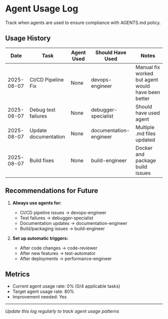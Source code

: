 # Agent Usage Log

Track when agents are used to ensure compliance with AGENTS.md policy.

## Usage History

| Date | Task | Agent Used | Should Have Used | Notes |
|------|------|------------|------------------|-------|
| 2025-08-07 | CI/CD Pipeline Fix | None | devops-engineer | Manual fix worked but agent would have been better |
| 2025-08-07 | Debug test failures | None | debugger-specialist | Should have used agent |
| 2025-08-07 | Update documentation | None | documentation-engineer | Multiple .md files updated |
| 2025-08-07 | Build fixes | None | build-engineer | Docker and package build issues |

## Recommendations for Future

1. **Always use agents for:**
   - CI/CD pipeline issues → devops-engineer
   - Test failures → debugger-specialist  
   - Documentation updates → documentation-engineer
   - Build/packaging issues → build-engineer

2. **Set up automatic triggers:**
   - After code changes → code-reviewer
   - After new features → test-automator
   - After deployments → performance-engineer

## Metrics
- Current agent usage rate: 0% (0/4 applicable tasks)
- Target agent usage rate: 80%
- Improvement needed: Yes

---
*Update this log regularly to track agent usage patterns*